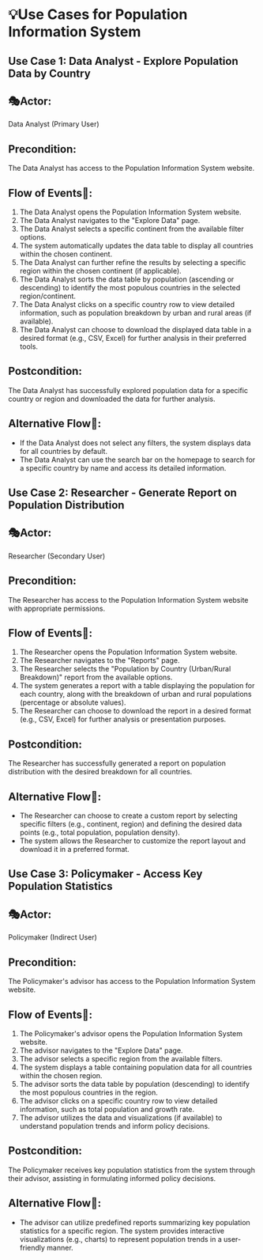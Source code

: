 # 💡Use Cases for Population Information System
## Use Case 1: Data Analyst - Explore Population Data by Country

## 🎭Actor:

Data Analyst (Primary User)
## Precondition:

The Data Analyst has access to the Population Information System website.
## Flow of Events🔁:

1. The Data Analyst opens the Population Information System website.
1. The Data Analyst navigates to the "Explore Data" page.
1. The Data Analyst selects a specific continent from the available filter options.
1. The system automatically updates the data table to display all countries within the chosen continent.
1. The Data Analyst can further refine the results by selecting a specific region within the chosen continent (if applicable).
1. The Data Analyst sorts the data table by population (ascending or descending) to identify the most populous countries in the selected region/continent.
1. The Data Analyst clicks on a specific country row to view detailed information, such as population breakdown by urban and rural areas (if available).
1. The Data Analyst can choose to download the displayed data table in a desired format (e.g., CSV, Excel) for further analysis in their preferred tools.
## Postcondition:

The Data Analyst has successfully explored population data for a specific country or region and downloaded the data for further analysis.
## Alternative Flow🔀:

- If the Data Analyst does not select any filters, the system displays data for all countries by default.
- The Data Analyst can use the search bar on the homepage to search for a specific country by name and access its detailed information.

## Use Case 2: Researcher - Generate Report on Population Distribution

## 🎭Actor:

Researcher (Secondary User)
## Precondition:

The Researcher has access to the Population Information System website with appropriate permissions.
## Flow of Events🔁:

1. The Researcher opens the Population Information System website.
1. The Researcher navigates to the "Reports" page.
1. The Researcher selects the "Population by Country (Urban/Rural Breakdown)" report from the available options.
1. The system generates a report with a table displaying the population for each country, along with the breakdown of urban and rural populations (percentage or absolute values).
1. The Researcher can choose to download the report in a desired format (e.g., CSV, Excel) for further analysis or presentation purposes.
## Postcondition:

The Researcher has successfully generated a report on population distribution with the desired breakdown for all countries.
## Alternative Flow🔀:

- The Researcher can choose to create a custom report by selecting specific filters (e.g., continent, region) and defining the desired data points (e.g., total population, population density).
- The system allows the Researcher to customize the report layout and download it in a preferred format.

## Use Case 3: Policymaker - Access Key Population Statistics

## 🎭Actor:

Policymaker (Indirect User)
## Precondition:

The Policymaker's advisor has access to the Population Information System website.
## Flow of Events🔁:

1. The Policymaker's advisor opens the Population Information System website.
1. The advisor navigates to the "Explore Data" page.
1. The advisor selects a specific region from the available filters.
1. The system displays a table containing population data for all countries within the chosen region.
1. The advisor sorts the data table by population (descending) to identify the most populous countries in the region.
1. The advisor clicks on a specific country row to view detailed information, such as total population and growth rate.
1. The advisor utilizes the data and visualizations (if available) to understand population trends and inform policy decisions.
## Postcondition:

The Policymaker receives key population statistics from the system through their advisor, assisting in formulating informed policy decisions.
## Alternative Flow🔀:

- The advisor can utilize predefined reports summarizing key population statistics for a specific region.
The system provides interactive visualizations (e.g., charts) to represent population trends in a user-friendly manner.
